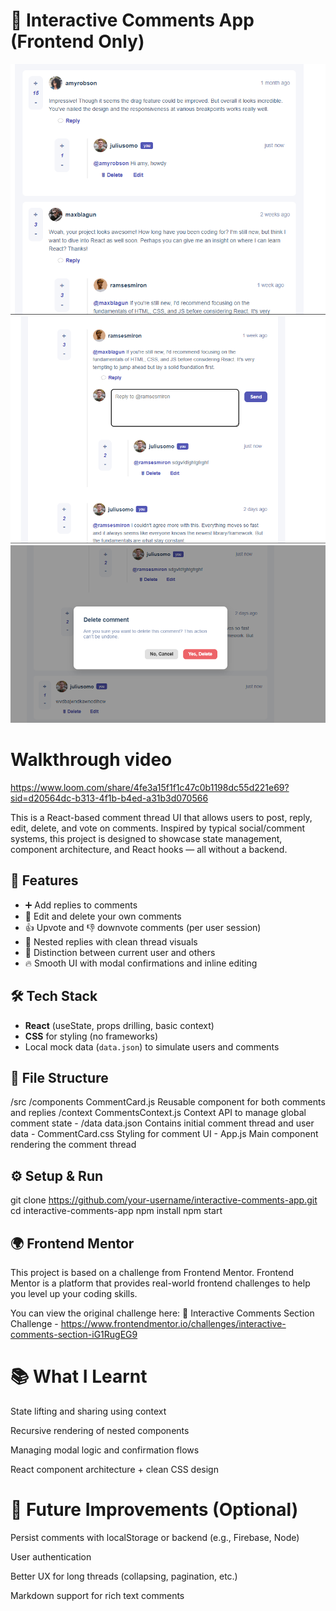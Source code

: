 # 💬 Interactive Comments App (Frontend Only)

![Image1](src/Preview/image2.png)
![Image2](src/Preview/image3.png)
![Image3](src/Preview/image1.png)

# Walkthrough video
https://www.loom.com/share/4fe3a15f1f1c47c0b1198dc55d221e69?sid=d20564dc-b313-4f1b-b4ed-a31b3d070566


This is a React-based comment thread UI that allows users to post, reply, edit, delete, and vote on comments. Inspired by typical social/comment systems, this project is designed to showcase state management, component architecture, and React hooks — all without a backend.

## 🧠 Features

- ➕ Add replies to comments
- 🧾 Edit and delete your own comments
- 👍 Upvote and 👎 downvote comments (per user session)
- 🧵 Nested replies with clean thread visuals
- 🧍 Distinction between current user and others
- 🔥 Smooth UI with modal confirmations and inline editing

## 🛠 Tech Stack

- **React** (useState, props drilling, basic context)
- **CSS** for styling (no frameworks)
- Local mock data (`data.json`) to simulate users and comments

## 📁 File Structure

/src /components CommentCard.js 
Reusable component for both comments and replies 
/context CommentsContext.js 
Context API to manage global comment state - /data data.json 
Contains initial comment thread and user data - CommentCard.css 
Styling for comment UI - App.js
Main component rendering the comment thread


## ⚙️ Setup & Run
git clone https://github.com/your-username/interactive-comments-app.git
cd interactive-comments-app
npm install
npm start

## 🌍 Frontend Mentor
This project is based on a challenge from Frontend Mentor.
Frontend Mentor is a platform that provides real-world frontend challenges to help you level up your coding skills.

You can view the original challenge here:
🔗 Interactive Comments Section Challenge - https://www.frontendmentor.io/challenges/interactive-comments-section-iG1RugEG9

# 📚 What I Learnt
State lifting and sharing using context

Recursive rendering of nested components

Managing modal logic and confirmation flows

React component architecture + clean CSS design

# 🚀 Future Improvements (Optional)
Persist comments with localStorage or backend (e.g., Firebase, Node)

User authentication

Better UX for long threads (collapsing, pagination, etc.)

Markdown support for rich text comments
